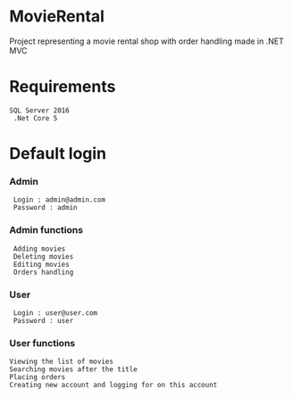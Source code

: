 # MovieRental
Project representing a movie rental shop with order handling made in .NET MVC 

# Requirements
`` SQL Server 2016 ``
<br/>
`` .Net Core 5``
<br/>

# Default login
### Admin
`` Login : admin@admin.com``
<br/>
`` Password : admin``
<br/>

### Admin functions
`` Adding movies``
<br/>
`` Deleting movies``
<br/>
`` Editing movies``
<br/>
`` Orders handling``
<br/>

### User
`` Login : user@user.com``
<br/>
`` Password : user``
<br/>
### User functions
``Viewing the list of movies``
<br/>
``Searching movies after the title``
<br/>
``Placing orders``
<br/>
``Creating new account and logging for on this account``
